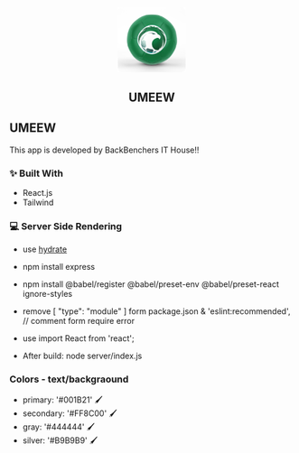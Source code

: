 <div id="top"></div>

<div align="center">
  <img src="./img/products/flag.png" width="120px">
  <h2>UMEEW</h2>
</div>

## UMEEW

This app is developed by BackBenchers IT House!!

### ✨ Built With
- React.js
- Tailwind

### 💻 Server Side Rendering
- use  <a href="https://react.dev/reference/react-dom/hydrate#hydrate">hydrate</a>
- npm install express
- npm install @babel/register @babel/preset-env @babel/preset-react ignore-styles

- remove [ "type": "module" ] form package.json & 'eslint:recommended', // comment form require error
- use import React from 'react';

- After build: node server/index.js

### Colors - text/backgraound
- primary: '#001B21' 🖌 
- secondary: '#FF8C00' 🖌 
- gray: '#444444' 🖌 
- silver: '#B9B9B9' 🖌 
